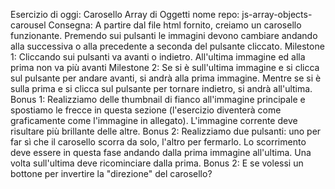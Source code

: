 Esercizio di oggi: Carosello Array di Oggetti
nome repo: js-array-objects-carousel
Consegna:
A partire dal file html fornito, creiamo un carosello funzionante. Premendo sui pulsanti le immagini devono cambiare andando alla successiva o alla precedente a seconda del pulsante cliccato.
Milestone 1:
Cliccando sui pulsanti va avanti o indietro. All'ultima immagine ed alla prima non va più avanti
Milestone 2:
Se si è sull'ultima immagine e si clicca sul pulsante per andare avanti, si andrà alla prima immagine. Mentre se si è sulla prima e si clicca sul pulsante per tornare indietro, si andrà all'ultima.
Bonus 1:
Realizziamo delle thumbnail di fianco all'immagine principale e spostiamo le frecce in questa sezione (l'esercizio diventerà come graficamente come l'immagine in allegato). L'immagine corrente deve risultare più brillante delle altre.
Bonus 2:
Realizziamo due pulsanti: uno per far sì che il carosello scorra da solo, l'altro per fermarlo. Lo scorrimento deve essere in questa fase andando dalla prima immagine all'ultima. Una volta sull'ultima deve ricominciare dalla prima.
Bonus 2: E se volessi un bottone per invertire la "direzione" del carosello?